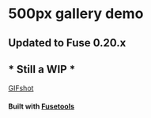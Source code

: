 # 500px gallery demo

## Updated to Fuse 0.20.x
## * Still a WIP *

[GIFshot](http://imgur.com/KDaWOQJ.gif)

#### Built with [Fusetools](https://www.fusetools.com/)
